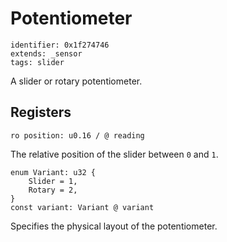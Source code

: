 # Potentiometer

    identifier: 0x1f274746
    extends: _sensor
    tags: slider

A slider or rotary potentiometer.

## Registers

    ro position: u0.16 / @ reading

The relative position of the slider between `0` and `1`.

    enum Variant: u32 {
        Slider = 1,
        Rotary = 2,
    }
    const variant: Variant @ variant

Specifies the physical layout of the potentiometer.